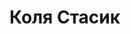 
<html lang="en">
<head>
	<meta charset="UTF-8">
	<title>Коля Стасик</title>
</head>
<body>
	<h1>Коля Стасик</h1>
</body>
</html>